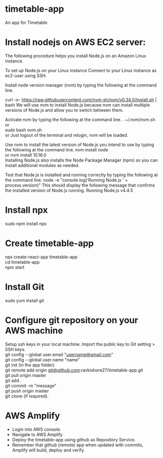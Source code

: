 # timetable-app
An app for Timetable

# Install nodejs on AWS EC2 server:
The following procedure helps you install Node.js on an Amazon Linux instance.

To set up Node.js on your Linux instance
Connect to your Linux instance as ec2-user using SSH.

Install node version manager (nvm) by typing the following at the command line.

curl -o- https://raw.githubusercontent.com/nvm-sh/nvm/v0.34.0/install.sh | bash
We will use nvm to install Node.js because nvm can install multiple versions of Node.js and allow you to switch between them.

Activate nvm by typing the following at the command line.
. ~/.nvm/nvm.sh or\
sudo bash nvm.sh\
or
Just logout of the terminal and relogin, nvm will be loaded.

Use nvm to install the latest version of Node.js you intend to use by typing the following at the command line.
nvm install node\
or
nvm install 10.16.0\
Installing Node.js also installs the Node Package Manager (npm) so you can install additional modules as needed.

Test that Node.js is installed and running correctly by typing the following at the command line.
node -e "console.log('Running Node.js ' + process.version)"
This should display the following message that confirms the installed version of Node.js running.
Running Node.js v4.4.5

# Install npx
sudo npm install npx

# Create timetable-app
npx create-react-app timetable-app\
cd timetable-app\
npm start

# Install Git
sudo yum install git

# Configure git repository on your AWS machine
Setup ssh keys in your local machine. Import the public key to Git setting > SSH keys.\
git config --global user.email "username@gmail.com"\
git config --global user.name "name"\
git init      (in the app folder)\
git remote add origin git@github.com:ravkishore27/timetable-app.git\
git pull origin master\
git add .\
git commit -m "message"\
git push origin master\
git clone <current repository> (if required).


# AWS Amplify
- Login into AWS console.
- Navigate to AWS Amplify
- Deploy the timetable-app using github as Repository Service.
- Remember that github (remote) app when updated with commits, Amplify will build, deploy and verify.


